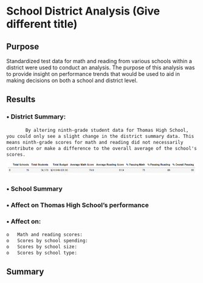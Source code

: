 # School District Analysis (Give different title)
## Purpose

Standardized test data for math and reading from various schools within a district were used to conduct an analysis. The purpose of this analysis was to provide insight on performance trends that would be used to aid in making decisions on both a school and district level.

## Results

### •	District Summary: 
           By altering ninth-grade student data for Thomas High School, you could only see a slight change in the district summary data. This means ninth-grade scores for math and reading did not necessarily contribute or make a difference to the overall average of the school's scores.
           
 ![district_summary_before_ninth_grade_change](district_summary_before_ninth_grade_change.png)


### •	School Summary
### •	Affect on Thomas High School’s performance
### •	Affect on:
    o	Math and reading scores:
    o	Scores by school spending:
    o	Scores by school size:
    o	Scores by school type:




## Summary
